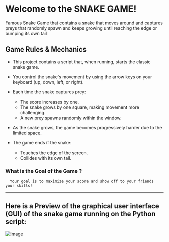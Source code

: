 # Welcome to the **SNAKE GAME**!

Famous Snake Game that contains a snake that moves around and captures preys that randomly spawn and keeps growing until reaching the edge or bumping its own tail

## Game Rules & Mechanics

* This project contains a script that, when running, starts the classic snake game.

* You control the snake's movement by using the arrow keys on your keyboard (up, down, left, or right).

 * Each time the snake captures prey:
   - The score increases by one.
   - The snake grows by one square, making movement more challenging.
   - A new prey spawns randomly within the window.

* As the snake grows, the game becomes progressively harder due to the limited space.

* The game ends if the snake:
  - Touches the edge of the screen.
  - Collides with its own tail.
 
    
### What is the Goal of the Game ?

      Your goal is to maximize your score and show off to your friends your skills!

---

## Here is a Preview of the graphical user interface (GUI) of the snake game running on the Python script:

![image](https://github.com/user-attachments/assets/430778d6-8a01-4ddf-8b52-5665fb388d5f)

